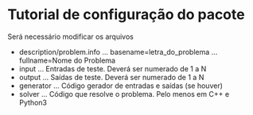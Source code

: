# Tutorial de configuração do pacote

Será necessário modificar os arquivos

- description/problem.info
  ... basename=letra_do_problema
  ... fullname=Nome do Problema
- input
  ... Entradas de teste. Deverá ser numerado de 1 a N
- output
  ... Saídas de teste. Deverá ser numerado de 1 a N
- generator
  ... Código gerador de entradas e saídas (se houver)
- solver
  ... Código que resolve o problema. Pelo menos em C++ e Python3
